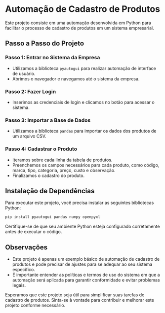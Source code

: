 # Automação de Cadastro de Produtos

Este projeto consiste em uma automação desenvolvida em Python para facilitar o processo de cadastro de produtos em um sistema empresarial.

## Passo a Passo do Projeto

### Passo 1: Entrar no Sistema da Empresa
- Utilizamos a biblioteca `pyautogui` para realizar automação de interface de usuário.
- Abrimos o navegador e navegamos até o sistema da empresa.

### Passo 2: Fazer Login
- Inserimos as credenciais de login e clicamos no botão para acessar o sistema.

### Passo 3: Importar a Base de Dados
- Utilizamos a biblioteca `pandas` para importar os dados dos produtos de um arquivo CSV.

### Passo 4: Cadastrar o Produto
- Iteramos sobre cada linha da tabela de produtos.
- Preenchemos os campos necessários para cada produto, como código, marca, tipo, categoria, preço, custo e observação.
- Finalizamos o cadastro do produto.

## Instalação de Dependências
Para executar este projeto, você precisa instalar as seguintes bibliotecas Python:

```bash
pip install pyautogui pandas numpy openpyxl
```

Certifique-se de que seu ambiente Python esteja configurado corretamente antes de executar o código.

## Observações
- Este projeto é apenas um exemplo básico de automação de cadastro de produtos e pode precisar de ajustes para se adequar ao seu sistema específico.
- É importante entender as políticas e termos de uso do sistema em que a automação será aplicada para garantir conformidade e evitar problemas legais.

Esperamos que este projeto seja útil para simplificar suas tarefas de cadastro de produtos. Sinta-se à vontade para contribuir e melhorar este projeto conforme necessário.
